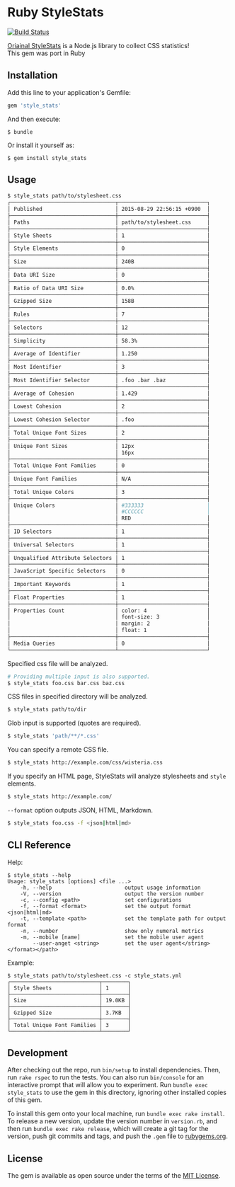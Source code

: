 # Ruby StyleStats

[![Build Status](https://travis-ci.org/shiro16/ruby-stylestats.svg)](https://travis-ci.org/shiro16/ruby-stylestats)

[Oriainal StyleStats](https://github.com/t32k/stylestats) is a Node.js library to collect CSS statistics!  
This gem was port in Ruby

## Installation

Add this line to your application's Gemfile:

```ruby
gem 'style_stats'
```

And then execute:

    $ bundle

Or install it yourself as:

    $ gem install style_stats

## Usage

```sh
$ style_stats path/to/stylesheet.css
┌─────────────────────────────────┬────────────────────────────┐
│ Published                       │ 2015-08-29 22:56:15 +0900  │
├─────────────────────────────────┼────────────────────────────┤
│ Paths                           │ path/to/stylesheet.css     │
├─────────────────────────────────┼────────────────────────────┤
│ Style Sheets                    │ 1                          │
├─────────────────────────────────┼────────────────────────────┤
│ Style Elements                  │ 0                          │
├─────────────────────────────────┼────────────────────────────┤
│ Size                            │ 240B                       │
├─────────────────────────────────┼────────────────────────────┤
│ Data URI Size                   │ 0                          │
├─────────────────────────────────┼────────────────────────────┤
│ Ratio of Data URI Size          │ 0.0%                       │
├─────────────────────────────────┼────────────────────────────┤
│ Gzipped Size                    │ 158B                       │
├─────────────────────────────────┼────────────────────────────┤
│ Rules                           │ 7                          │
├─────────────────────────────────┼────────────────────────────┤
│ Selectors                       │ 12                         │
├─────────────────────────────────┼────────────────────────────┤
│ Simplicity                      │ 58.3%                      │
├─────────────────────────────────┼────────────────────────────┤
│ Average of Identifier           │ 1.250                      │
├─────────────────────────────────┼────────────────────────────┤
│ Most Identifier                 │ 3                          │
├─────────────────────────────────┼────────────────────────────┤
│ Most Identifier Selector        │ .foo .bar .baz             │
├─────────────────────────────────┼────────────────────────────┤
│ Average of Cohesion             │ 1.429                      │
├─────────────────────────────────┼────────────────────────────┤
│ Lowest Cohesion                 │ 2                          │
├─────────────────────────────────┼────────────────────────────┤
│ Lowest Cohesion Selector        │ .foo                       │
├─────────────────────────────────┼────────────────────────────┤
│ Total Unique Font Sizes         │ 2                          │
├─────────────────────────────────┼────────────────────────────┤
│ Unique Font Sizes               │ 12px                       │
│                                 │ 16px                       │
├─────────────────────────────────┼────────────────────────────┤
│ Total Unique Font Families      │ 0                          │
├─────────────────────────────────┼────────────────────────────┤
│ Unique Font Families            │ N/A                        │
├─────────────────────────────────┼────────────────────────────┤
│ Total Unique Colors             │ 3                          │
├─────────────────────────────────┼────────────────────────────┤
│ Unique Colors                   │ #333333                    │
│                                 │ #CCCCCC                    │
│                                 │ RED                        │
├─────────────────────────────────┼────────────────────────────┤
│ ID Selectors                    │ 1                          │
├─────────────────────────────────┼────────────────────────────┤
│ Universal Selectors             │ 1                          │
├─────────────────────────────────┼────────────────────────────┤
│ Unqualified Attribute Selectors │ 1                          │
├─────────────────────────────────┼────────────────────────────┤
│ JavaScript Specific Selectors   │ 0                          │
├─────────────────────────────────┼────────────────────────────┤
│ Important Keywords              │ 1                          │
├─────────────────────────────────┼────────────────────────────┤
│ Float Properties                │ 1                          │
├─────────────────────────────────┼────────────────────────────┤
│ Properties Count                │ color: 4                   │
│                                 │ font-size: 3               │
│                                 │ margin: 2                  │
│                                 │ float: 1                   │
├─────────────────────────────────┼────────────────────────────┤
│ Media Queries                   │ 0                          │
└─────────────────────────────────┴────────────────────────────┘
```

Specified css file will be analyzed.

```sh
# Providing multiple input is also supported.
$ style_stats foo.css bar.css baz.css
```

CSS files in specified directory will be analyzed.

```sh
$ style_stats path/to/dir
```

Glob input is supported (quotes are required).

```sh
$ style_stats 'path/**/*.css'
```

You can specify a remote CSS file.

```sh
$ style_stats http://example.com/css/wisteria.css
```

If you specify an HTML page, StyleStats will analyze stylesheets and `style` elements.

```sh
$ style_stats http://example.com/
```

`--format` option outputs JSON, HTML, Markdown.

```sh
$ style_stats foo.css -f <json|html|md>
```

## CLI Reference

Help:

```shell
$ style_stats --help
Usage: style_stats [options] <file ...>
    -h, --help                       output usage information
    -V, --version                    output the version number
    -c, --config <path>              set configurations
    -f, --format <format>            set the output format <json|html|md>
    -t, --template <path>            set the template path for output format
    -n, --number                     show only numeral metrics
    -m, --mobile [name]              set the mobile user agent
        --user-anget <string>        set the user agent</string></format></path>
```

Example:

```shell
$ style_stats path/to/stylesheet.css -c style_stats.yml
┌────────────────────────────┬────────┐
│ Style Sheets               │ 1      │
├────────────────────────────┼────────┤
│ Size                       │ 19.0KB │
├────────────────────────────┼────────┤
│ Gzipped Size               │ 3.7KB  │
├────────────────────────────┼────────┤
│ Total Unique Font Families │ 3      │
└────────────────────────────┴────────┘
```


## Development

After checking out the repo, run `bin/setup` to install dependencies. Then, run `rake rspec` to run the tests. You can also run `bin/console` for an interactive prompt that will allow you to experiment. Run `bundle exec style_stats` to use the gem in this directory, ignoring other installed copies of this gem.

To install this gem onto your local machine, run `bundle exec rake install`. To release a new version, update the version number in `version.rb`, and then run `bundle exec rake release`, which will create a git tag for the version, push git commits and tags, and push the `.gem` file to [rubygems.org](https://rubygems.org).

## License

The gem is available as open source under the terms of the [MIT License](http://opensource.org/licenses/MIT).

